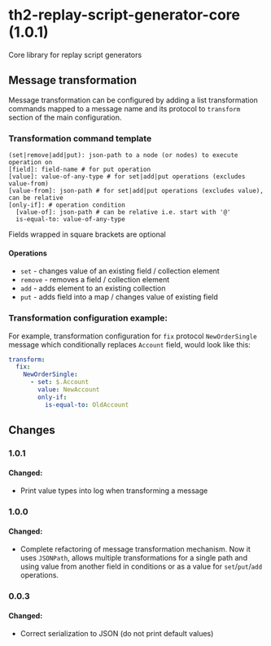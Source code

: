 # th2-replay-script-generator-core (1.0.1)

Core library for replay script generators

## Message transformation

Message transformation can be configured by adding a list transformation commands mapped to a message name and its protocol to `transform` section of the main configuration.

### Transformation command template

```
(set|remove|add|put): json-path to a node (or nodes) to execute operation on
[field]: field-name # for put operation
[value]: value-of-any-type # for set|add|put operations (excludes value-from)
[value-from]: json-path # for set|add|put operations (excludes value), can be relative
[only-if]: # operation condition
  [value-of]: json-path # can be relative i.e. start with '@'
  is-equal-to: value-of-any-type
```

Fields wrapped in square brackets are optional

#### Operations

* `set` - changes value of an existing field / collection element
* `remove` - removes a field / collection element
* `add` - adds element to an existing collection
* `put` - adds field into a map / changes value of existing field

### Transformation configuration example:

For example, transformation configuration for `fix` protocol `NewOrderSingle` message which conditionally replaces `Account` field, would look like this:

```yaml
transform:
  fix:
    NewOrderSingle:
      - set: $.Account
        value: NewAccount
        only-if:
          is-equal-to: OldAccount
```

## Changes

### 1.0.1

#### Changed:

+ Print value types into log when transforming a message

### 1.0.0

#### Changed:

+ Complete refactoring of message transformation mechanism. Now it uses `JSONPath`, allows multiple transformations for a single path and using value from another field in conditions or as a value for `set`/`put`/`add` operations.

### 0.0.3

#### Changed:

+ Correct serialization to JSON (do not print default values)
